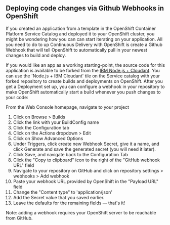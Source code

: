 ## Deploying code changes via Github Webhooks in OpenShift

If you created an application from a template in the OpenShift Container Platform Service Catalog and deployed it to your OpenShift cluster, you might be wondering how you can can start iterating on your application. All you need to do to up Continuous Delivery with OpenShift is create a Github Webhook that will tell OpenShift to automatically pull in your newest changes to build and deploy.

If you would like an app as a working starting-point, the source code for this application is available to be forked from the [IBM Node.js + Cloudant](https://github.com/IBM/nodejs-cloudant). You can use the 'Node.js + IBM Cloudant' tile on the Service catalog with your forked repository to create builds and deployments on OpenShift. After you get a Deployment set up, you can configure a webhook in your repository to make OpenShift automatically start a build whenever you push changes to your code:

From the Web Console homepage, navigate to your project
1. Click on Browse > Builds
2. Click the link with your BuildConfig name
3. Click the Configuration tab
4. Click on the Actions dropdown > Edit 
5. Click on Show Advanced Options 
6. Under Triggers, click create new Webhook Secret, give it a name, and click Generate and save the generated secret (you will need it later).
7. Click Save, and navigate back to the Configuration Tab
8. Click the "Copy to clipboard" icon to the right of the "GitHub webhook URL" field
9. Navigate to your repository on GitHub and click on repository settings > webhooks > Add webhook
10. Paste your webhook URL provided by OpenShift in the "Payload URL" field
11. Change the "Content type" to 'application/json'
12. Add the Secret value that you saved earlier.
13. Leave the defaults for the remaining fields — that's it!

Note: adding a webhook requires your OpenShift server to be reachable from GitHub.
